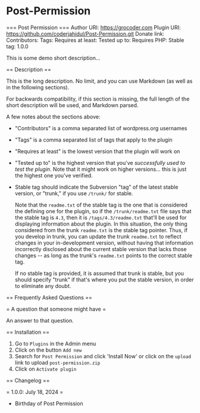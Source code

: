 # Post-Permission
=== Post Permission ===
Author URI: https://grocoder.com
Plugin URI: https://github.com/coderjahidul/Post-Permission.git
Donate link: 
Contributors: 
Tags: 
Requires at least: 
Tested up to: 
Requires PHP: 
Stable tag: 1.0.0

This is some demo short description...

== Description ==

This is the long description.  No limit, and you can use Markdown (as well as in the following sections).

For backwards compatibility, if this section is missing, the full length of the short description will be used, and
Markdown parsed.

A few notes about the sections above:

*   "Contributors" is a comma separated list of wordpress.org usernames
*   "Tags" is a comma separated list of tags that apply to the plugin
*   "Requires at least" is the lowest version that the plugin will work on
*   "Tested up to" is the highest version that you've *successfully used to test the plugin*. Note that it might work on
higher versions... this is just the highest one you've verified.
*   Stable tag should indicate the Subversion "tag" of the latest stable version, or "trunk," if you use `/trunk/` for
stable.

    Note that the `readme.txt` of the stable tag is the one that is considered the defining one for the plugin, so
if the `/trunk/readme.txt` file says that the stable tag is `4.3`, then it is `/tags/4.3/readme.txt` that'll be used
for displaying information about the plugin.  In this situation, the only thing considered from the trunk `readme.txt`
is the stable tag pointer.  Thus, if you develop in trunk, you can update the trunk `readme.txt` to reflect changes in
your in-development version, without having that information incorrectly disclosed about the current stable version
that lacks those changes -- as long as the trunk's `readme.txt` points to the correct stable tag.

    If no stable tag is provided, it is assumed that trunk is stable, but you should specify "trunk" if that's where
you put the stable version, in order to eliminate any doubt.


== Frequently Asked Questions ==

= A question that someone might have =

An answer to that question.


== Installation ==

1. Go to `Plugins` in the Admin menu
2. Click on the button `Add new`
3. Search for `Post Permission` and click 'Install Now' or click on the `upload` link to upload `post-permission.zip`
4. Click on `Activate plugin`

== Changelog ==

= 1.0.0: July 18, 2024 =
* Birthday of Post Permission